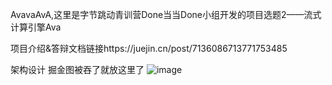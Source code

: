 AvavaAvA,这里是字节跳动青训营Done当当Done小组开发的项目选题2——流式计算引擎Ava

项目介绍&答辩文档链接https://juejin.cn/post/7136086713771753485


架构设计 掘金图被吞了就放这里了
![image](https://user-images.githubusercontent.com/76391553/187567732-ff5a43ca-43d0-4ce9-bd13-a3ce01103dbc.png)

